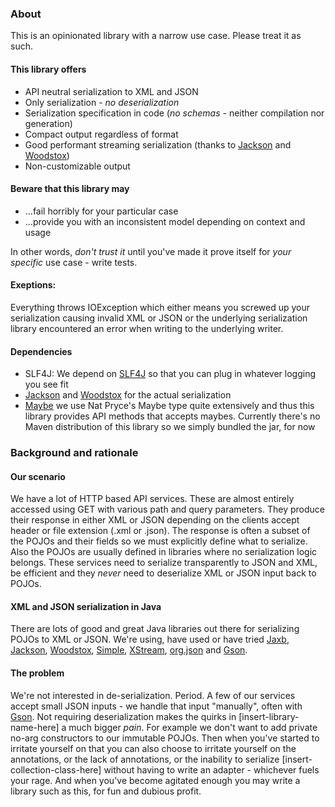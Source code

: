 ### About
This is an opinionated library with a narrow use case. Please treat it as such.

#### This library offers
* API neutral serialization to XML and JSON
* Only serialization - _no deserialization_
* Serialization specification in code (_no schemas_ - neither compilation nor generation)
* Compact output regardless of format
* Good performant streaming serialization (thanks to [Jackson](http://jackson.codehaus.org/) and [Woodstox](http://woodstox.codehaus.org/))
* Non-customizable output

#### Beware that this library may
* ...fail horribly for your particular case
* ...provide you with an inconsistent model depending on context and usage

In other words, _don't trust it_ until you've made it prove itself for _your specific_ use case - write tests.

#### Exeptions:
Everything throws IOException which either means you screwed up your serialization causing invalid XML or JSON or the underlying serialization library encountered an error when writing to the underlying writer.

#### Dependencies
* SLF4J: We depend on [SLF4J](http://www.slf4j.org/) so that you can plug in whatever logging you see fit
* [Jackson](http://jackson.codehaus.org/) and [Woodstox](http://woodstox.codehaus.org/) for the actual serialization
* [Maybe](https://github.com/npryce/maybe-java) we use Nat Pryce's Maybe type quite extensively and thus this library provides API methods that accepts maybes. Currently there's no Maven distribution of this library so we simply bundled the jar, for now

### Background and rationale

#### Our scenario
We have a lot of HTTP based API services. These are almost entirely accessed using GET with various path and query parameters. They produce their response in either XML or JSON depending on the clients accept header or file extension (.xml or .json). The response is often a subset of the POJOs and their fields so we must explicitly define what to serialize. Also the POJOs are usually defined in libraries where no serialization logic belongs. These services need to serialize transparently to JSON and XML, be efficient and they _never_ need to deserialize XML or JSON input back to POJOs.

#### XML and JSON serialization in Java
There are lots of good and great Java libraries out there for serializing POJOs to XML or JSON. We're using, have used or have tried [Jaxb](http://jaxb.java.net/), [Jackson](http://jackson.codehaus.org/), [Woodstox](http://woodstox.codehaus.org/), [Simple](http://simple.sourceforge.net/), [XStream](http://xstream.codehaus.org/), [org.json](http://www.json.org/java/index.html) and [Gson](http://code.google.com/p/google-gson/).

#### The problem
We're not interested in de-serialization. Period. A few of our services accept small JSON inputs - we handle that input "manually", often with [Gson](http://code.google.com/p/google-gson/). Not requiring deserialization makes the quirks in [insert-library-name-here] a much bigger _pain_. For example we don't want to add private no-arg constructors to our immutable POJOs. Then when you've started to irritate yourself on that you can also choose to irritate yourself on the annotations, or the lack of annotations, or the inability to serialize [insert-collection-class-here] without having to write an adapter - whichever fuels your rage. And when you've become agitated enough you may write a library such as this, for fun and dubious profit.
